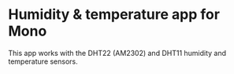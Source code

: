 # Humidity & temperature app for Mono

This app works with the DHT22 (AM2302) and DHT11 humidity and temperature sensors.
